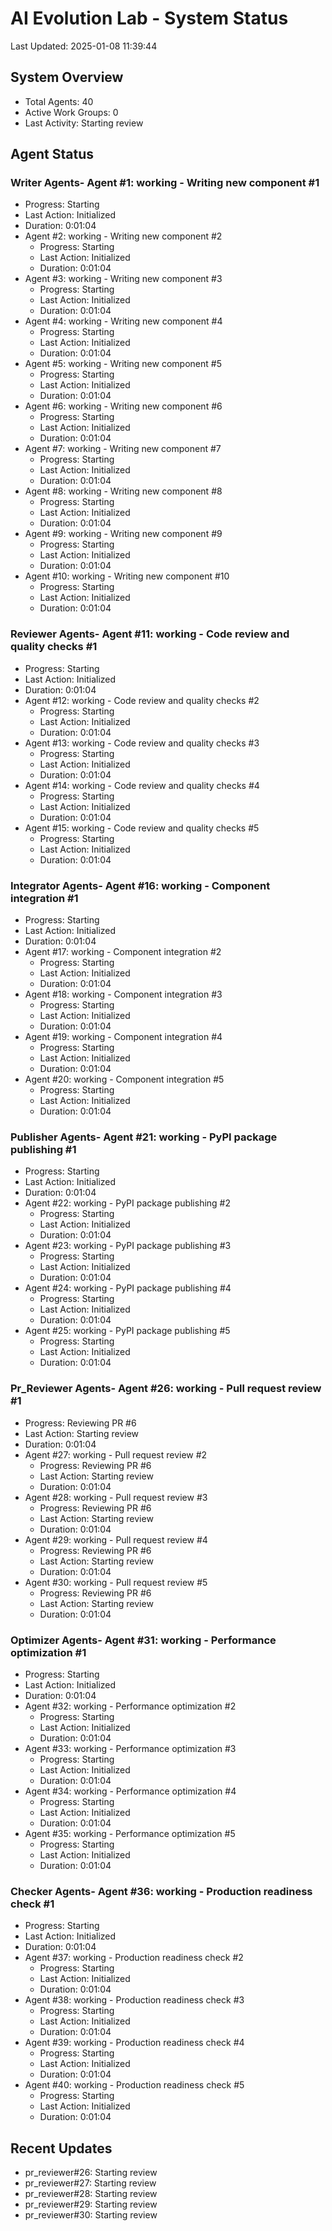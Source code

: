 # AI Evolution Lab - System Status
Last Updated: 2025-01-08 11:39:44

## System Overview
- Total Agents: 40
- Active Work Groups: 0
- Last Activity: Starting review

## Agent Status

### Writer Agents- Agent #1: working - Writing new component #1
  - Progress: Starting
  - Last Action: Initialized
  - Duration: 0:01:04
- Agent #2: working - Writing new component #2
  - Progress: Starting
  - Last Action: Initialized
  - Duration: 0:01:04
- Agent #3: working - Writing new component #3
  - Progress: Starting
  - Last Action: Initialized
  - Duration: 0:01:04
- Agent #4: working - Writing new component #4
  - Progress: Starting
  - Last Action: Initialized
  - Duration: 0:01:04
- Agent #5: working - Writing new component #5
  - Progress: Starting
  - Last Action: Initialized
  - Duration: 0:01:04
- Agent #6: working - Writing new component #6
  - Progress: Starting
  - Last Action: Initialized
  - Duration: 0:01:04
- Agent #7: working - Writing new component #7
  - Progress: Starting
  - Last Action: Initialized
  - Duration: 0:01:04
- Agent #8: working - Writing new component #8
  - Progress: Starting
  - Last Action: Initialized
  - Duration: 0:01:04
- Agent #9: working - Writing new component #9
  - Progress: Starting
  - Last Action: Initialized
  - Duration: 0:01:04
- Agent #10: working - Writing new component #10
  - Progress: Starting
  - Last Action: Initialized
  - Duration: 0:01:04

### Reviewer Agents- Agent #11: working - Code review and quality checks #1
  - Progress: Starting
  - Last Action: Initialized
  - Duration: 0:01:04
- Agent #12: working - Code review and quality checks #2
  - Progress: Starting
  - Last Action: Initialized
  - Duration: 0:01:04
- Agent #13: working - Code review and quality checks #3
  - Progress: Starting
  - Last Action: Initialized
  - Duration: 0:01:04
- Agent #14: working - Code review and quality checks #4
  - Progress: Starting
  - Last Action: Initialized
  - Duration: 0:01:04
- Agent #15: working - Code review and quality checks #5
  - Progress: Starting
  - Last Action: Initialized
  - Duration: 0:01:04

### Integrator Agents- Agent #16: working - Component integration #1
  - Progress: Starting
  - Last Action: Initialized
  - Duration: 0:01:04
- Agent #17: working - Component integration #2
  - Progress: Starting
  - Last Action: Initialized
  - Duration: 0:01:04
- Agent #18: working - Component integration #3
  - Progress: Starting
  - Last Action: Initialized
  - Duration: 0:01:04
- Agent #19: working - Component integration #4
  - Progress: Starting
  - Last Action: Initialized
  - Duration: 0:01:04
- Agent #20: working - Component integration #5
  - Progress: Starting
  - Last Action: Initialized
  - Duration: 0:01:04

### Publisher Agents- Agent #21: working - PyPI package publishing #1
  - Progress: Starting
  - Last Action: Initialized
  - Duration: 0:01:04
- Agent #22: working - PyPI package publishing #2
  - Progress: Starting
  - Last Action: Initialized
  - Duration: 0:01:04
- Agent #23: working - PyPI package publishing #3
  - Progress: Starting
  - Last Action: Initialized
  - Duration: 0:01:04
- Agent #24: working - PyPI package publishing #4
  - Progress: Starting
  - Last Action: Initialized
  - Duration: 0:01:04
- Agent #25: working - PyPI package publishing #5
  - Progress: Starting
  - Last Action: Initialized
  - Duration: 0:01:04

### Pr_Reviewer Agents- Agent #26: working - Pull request review #1
  - Progress: Reviewing PR #6
  - Last Action: Starting review
  - Duration: 0:01:04
- Agent #27: working - Pull request review #2
  - Progress: Reviewing PR #6
  - Last Action: Starting review
  - Duration: 0:01:04
- Agent #28: working - Pull request review #3
  - Progress: Reviewing PR #6
  - Last Action: Starting review
  - Duration: 0:01:04
- Agent #29: working - Pull request review #4
  - Progress: Reviewing PR #6
  - Last Action: Starting review
  - Duration: 0:01:04
- Agent #30: working - Pull request review #5
  - Progress: Reviewing PR #6
  - Last Action: Starting review
  - Duration: 0:01:04

### Optimizer Agents- Agent #31: working - Performance optimization #1
  - Progress: Starting
  - Last Action: Initialized
  - Duration: 0:01:04
- Agent #32: working - Performance optimization #2
  - Progress: Starting
  - Last Action: Initialized
  - Duration: 0:01:04
- Agent #33: working - Performance optimization #3
  - Progress: Starting
  - Last Action: Initialized
  - Duration: 0:01:04
- Agent #34: working - Performance optimization #4
  - Progress: Starting
  - Last Action: Initialized
  - Duration: 0:01:04
- Agent #35: working - Performance optimization #5
  - Progress: Starting
  - Last Action: Initialized
  - Duration: 0:01:04

### Checker Agents- Agent #36: working - Production readiness check #1
  - Progress: Starting
  - Last Action: Initialized
  - Duration: 0:01:04
- Agent #37: working - Production readiness check #2
  - Progress: Starting
  - Last Action: Initialized
  - Duration: 0:01:04
- Agent #38: working - Production readiness check #3
  - Progress: Starting
  - Last Action: Initialized
  - Duration: 0:01:04
- Agent #39: working - Production readiness check #4
  - Progress: Starting
  - Last Action: Initialized
  - Duration: 0:01:04
- Agent #40: working - Production readiness check #5
  - Progress: Starting
  - Last Action: Initialized
  - Duration: 0:01:04


## Recent Updates
- pr_reviewer#26: Starting review
- pr_reviewer#27: Starting review
- pr_reviewer#28: Starting review
- pr_reviewer#29: Starting review
- pr_reviewer#30: Starting review
